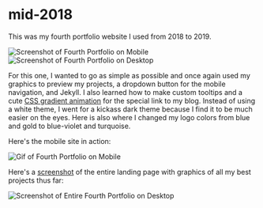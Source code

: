 # mid-2018
This was my fourth portfolio website I used from 2018 to 2019.


<img src="https://lizberberena.com/img/portfoliomid2018mobile.png" alt="Screenshot of Fourth Portfolio on Mobile" class="img-fluid"/>

<img src="https://lizberberena.com/img/portfoliomid2018desktop.png" alt="Screenshot of Fourth Portfolio on Desktop" class="img-fluid"/>

<p>For this one, I wanted to go as simple as possible and once again used my graphics to preview my projects, a dropdown button for the mobile navigation, and Jekyll. I also learned how to make custom tooltips and a cute <a href="https://codepen.io/P1N2O/pen/pyBNzX" target="_blank" rel="nofollow">CSS gradient animation</a> for the special link to my blog. Instead of using a white theme, I went for a kickass dark theme because I find it to be much easier on the eyes. Here is also where I changed my logo colors from blue and gold to blue-violet and turquoise.</p>

<p>Here's the mobile site in action:</p>

<img src="https://lizberberena.com/img/portfolio2018onmobile.gif" alt="Gif of Fourth Portfolio on Mobile" class="img-fluid"/>

<p>Here's a <a href="https://addons.mozilla.org/en-US/firefox/addon/fireshot/" target="_blank" rel="nofollow">screenshot</a> of the entire landing page with graphics of all my best projects thus far:</p>

<img src="https://lizberberena.com/img/portfoliobylizorg.png" alt="Screenshot of Entire Fourth Portfolio on Desktop" class="img-fluid"/>
